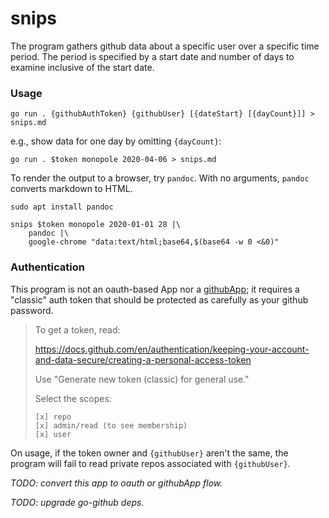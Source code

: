 # snips

The program gathers github data about a specific user over a specific 
time period.  The period is specified by a start date
and number of days to examine inclusive of the start date.

### Usage

```
go run . {githubAuthToken} {githubUser} [{dateStart} [{dayCount}]] > snips.md
```

e.g., show data for one day by omitting `{dayCount}`:

```
go run . $token monopole 2020-04-06 > snips.md
```

To render the output to a browser, try `pandoc`.
With no arguments, `pandoc` converts markdown to HTML.

```
sudo apt install pandoc
```

```
snips $token monopole 2020-01-01 28 |\
    pandoc |\
    google-chrome "data:text/html;base64,$(base64 -w 0 <&0)"
```

### Authentication

[githubApp]: https://docs.github.com/en/apps/creating-github-apps/setting-up-a-github-app/creating-a-github-app

This program is not an oauth-based App nor a [githubApp]; it requires a "classic"
auth token that should be protected as carefully as your github password.

> To get a token, read:
> 
> https://docs.github.com/en/authentication/keeping-your-account-and-data-secure/creating-a-personal-access-token
> 
> Use "Generate new token (classic) for general use."
>
> Select the scopes:
> ```
> [x] repo
> [x] admin/read (to see membership)
> [x] user
> ```

On usage, if the token owner and `{githubUser}` aren't the same, the program will fail
to read private repos associated with `{githubUser}`.


_TODO: convert this app to oauth or githubApp flow._

_TODO: upgrade go-github deps._

